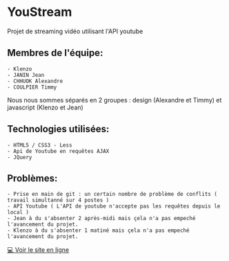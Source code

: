 # YouStream
Projet de streaming vidéo utilisant l'API youtube

## Membres de l'équipe:
    - Klenzo
    - JANIN Jean
    - CHHUOK Alexandre
    - COULPIER Timmy


Nous nous sommes séparés en 2 groupes : design (Alexandre et Timmy) et javascript (Klenzo et Jean)

## Technologies utilisées:
    - HTML5 / CSS3 - Less
    - Api de Youtube en requêtes AJAX
    - JQuery

## Problèmes:
    - Prise en main de git : un certain nombre de problème de conflits ( travail simultanné sur 4 postes )
    - API Youtube ( L'API de youtube n'accepte pas les requêtes depuis le local )
    - Jean à du s'absenter 2 après-midi mais çela n'a pas empeché l'avancement du projet.
    - Klenzo à du s'absenter 1 matiné mais çela n'a pas empeché l'avancement du projet.

[:computer: Voir le site en ligne](http://trowme.com)